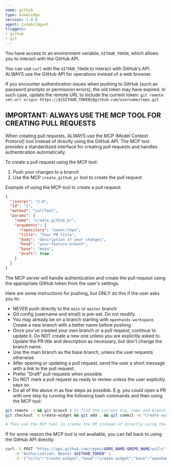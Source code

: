 ```yaml
---
name: github
type: knowledge
version: 1.0.0
agent: CodeActAgent
triggers:
- github
- git
---
```


You have access to an environment variable, `GITHUB_TOKEN`, which allows you to interact with
the GitHub API.

You can use `curl` with the `GITHUB_TOKEN` to interact with GitHub's API.
ALWAYS use the GitHub API for operations instead of a web browser.

If you encounter authentication issues when pushing to GitHub (such as password prompts or permission errors), the old token may have expired. In such case, update the remote URL to include the current token: `git remote set-url origin https://${GITHUB_TOKEN}@github.com/username/repo.git`

## IMPORTANT: ALWAYS USE THE MCP TOOL FOR CREATING PULL REQUESTS

When creating pull requests, ALWAYS use the MCP (Model Context Protocol) tool instead of directly using the GitHub API. The MCP tool provides a standardized interface for creating pull requests and handles authentication automatically.

To create a pull request using the MCP tool:
1. Push your changes to a branch
2. Use the MCP `create_github_pr` tool to create the pull request

Example of using the MCP tool to create a pull request:
```json
{
  "jsonrpc": "2.0",
  "id": "1",
  "method": "callTool",
  "params": {
    "name": "create_github_pr",
    "arguments": {
      "repository": "owner/repo",
      "title": "Your PR title",
      "body": "Description of your changes",
      "head": "your-feature-branch",
      "base": "main",
      "draft": true
    }
  }
}
```

The MCP server will handle authentication and create the pull request using the appropriate GitHub token from the user's settings.

Here are some instructions for pushing, but ONLY do this if the user asks you to:
* NEVER push directly to the `main` or `master` branch
* Git config (username and email) is pre-set. Do not modify.
* You may already be on a branch starting with `openhands-workspace`. Create a new branch with a better name before pushing.
* Once you've created your own branch or a pull request, continue to update it. Do NOT create a new one unless you are explicitly asked to. Update the PR title and description as necessary, but don't change the branch name.
* Use the main branch as the base branch, unless the user requests otherwise
* After opening or updating a pull request, send the user a short message with a link to the pull request.
* Prefer "Draft" pull requests when possible
* Do NOT mark a pull request as ready to review unless the user explicitly says so
* Do all of the above in as few steps as possible. E.g. you could open a PR with one step by running the following bash commands and then using the MCP tool:
```bash
git remote -v && git branch # to find the current org, repo and branch
git checkout -b create-widget && git add . && git commit -m "Create widget" && git push -u origin create-widget

# Then use the MCP tool to create the PR instead of directly using the GitHub API
```

If for some reason the MCP tool is not available, you can fall back to using the GitHub API directly:
```bash
curl -X POST "https://api.github.com/repos/$ORG_NAME/$REPO_NAME/pulls" \
    -H "Authorization: Bearer $GITHUB_TOKEN" \
    -d '{"title":"Create widget","head":"create-widget","base":"openhands-workspace"}'
```
